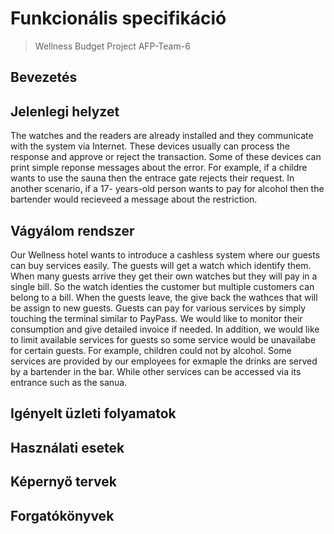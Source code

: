 ﻿# Funkcionális specifikáció
>Wellness Budget Project
>AFP-Team-6

## Bevezetés



## Jelenlegi helyzet

The watches and the readers are already installed and they communicate with the system via Internet. These devices usually can process the response and approve or reject the transaction. Some of these devices can print simple reponse messages about the error. For example, if a childre wants to use the sauna then the entrace gate rejects their request. In another scenario, if a 17- years-old person wants to pay for alcohol then the bartender would recieveed a message about the restriction.

## Vágyálom rendszer

Our Wellness hotel wants to introduce a cashless system where our guests can buy services easily. The guests will get a watch which identify them. When many guests arrive they get their own watches but they will pay in a single bill. So the watch identies the customer but multiple customers can belong to a bill. When the guests leave, the give back the wathces that will be assign to new guests. Guests can pay for various services by simply touching the terminal similar to PayPass. We would like to monitor their consumption and give detailed invoice if needed. In addition, we would like to limit available services for guests so some service would be unavailabe for certain guests. For example, children could not by alcohol. Some services are provided by our employees for exmaple the drinks are served by a bartender in the bar. While other services can be accessed via its entrance such as the sanua.

## Igényelt üzleti folyamatok 

## Használati esetek

## Képernyő tervek

## Forgatókönyvek
